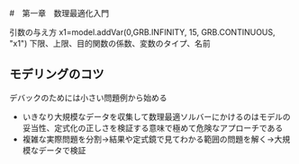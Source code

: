 #　第一章　数理最適化入門

引数の与え方
 x1=model.addVar(0,GRB.INFINITY, 15, GRB.CONTINUOUS, "x1")
 下限、上限、目的関数の係数、変数のタイプ、名前

 ## モデリングのコツ
 デバックのためには小さい問題例から始める
 - いきなり大規模なデータを収集して数理最適ソルバーにかけるのはモデルの妥当性、定式化の正しさを検証する意味で極めて危険なアプローチである
 - 複雑な実際問題を分割→結果や定式鏡で見てわかる範囲の問題を解く→大規模なデータで検証